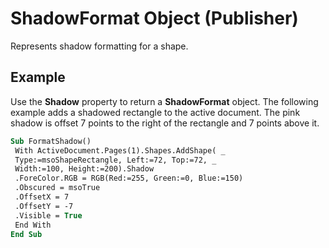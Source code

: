 
# ShadowFormat Object (Publisher)

Represents shadow formatting for a shape.


## Example

Use the  **Shadow** property to return a **ShadowFormat** object. The following example adds a shadowed rectangle to the active document. The pink shadow is offset 7 points to the right of the rectangle and 7 points above it.


```vb
Sub FormatShadow() 
 With ActiveDocument.Pages(1).Shapes.AddShape( _ 
 Type:=msoShapeRectangle, Left:=72, Top:=72, _ 
 Width:=100, Height:=200).Shadow 
 .ForeColor.RGB = RGB(Red:=255, Green:=0, Blue:=150) 
 .Obscured = msoTrue 
 .OffsetX = 7 
 .OffsetY = -7 
 .Visible = True 
 End With 
End Sub
```

